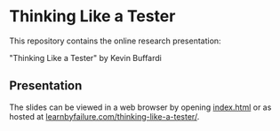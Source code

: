 # Thinking Like a Tester

This repository contains the online research presentation:

"Thinking Like a Tester" by Kevin Buffardi

## Presentation

The slides can be viewed in a web browser by opening [index.html](index.html) or as hosted at [learnbyfailure.com/thinking-like-a-tester/](https://learnbyfailure.com/thinking-like-a-tester/).